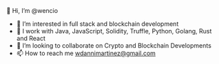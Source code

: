 

<!---
wencio/wencio is a ✨ special ✨ repository because its `README.md` (this file) appears on your GitHub profile.
You can click the Preview link to take a look at your changes.
--->👋 Hi, I’m @wencio 
- 👀 I’m interested in full stack and blockchain development 
- 🌱 I work with Java, JavaScript, Solidity, Truffle, Python, Golang, Rust and React 
- 💞️ I’m looking to collaborate on Crypto and Blockchain Developments 
- 📫 How to reach me wdannimartinez@gmail.com

